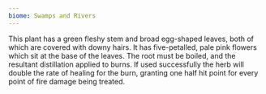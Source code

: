 ```yaml
---
biome: Swamps and Rivers
---
```

This plant has a green fleshy stem and broad egg-shaped leaves, both of which are covered with downy hairs. It has five-petalled, pale pink flowers which sit at the base of the leaves. The root must be boiled, and the resultant distillation applied to burns. If used successfully the herb will double the rate of healing for the burn, granting one half hit point for every point of fire damage being treated. 

